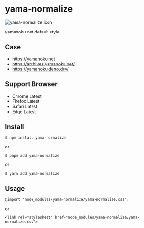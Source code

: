 # yama-normalize

![yama-normalize icon](https://yama-normalize.netlify.app/Icon.svg)

yamanoku.net default style

## Case
- https://yamanoku.net
- https://archives.yamanoku.net/
- https://yamanoku.deno.dev/

## Support Browser
- Chrome Latest
- Firefox Latest
- Safari Latest
- Edge Latest

## Install

```
$ npm install yama-normalize
```

or

```
$ pnpm add yama-normalize
```

or

```
$ yarn add yama-normalize
```

## Usage

```
@import 'node_modules/yama-normalize/yama-normalize.css';
```

or

```
<link rel="stylesheet" href="node_modules/yama-normalize/yama-normalize.css">
```
